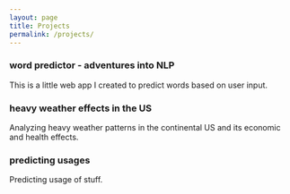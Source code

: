 ```yaml
---
layout: page
title: Projects
permalink: /projects/
---
```


### word predictor - adventures into NLP
This is a little web app I created to predict words based on user input.

### heavy weather effects in the US
Analyzing heavy weather patterns in the continental US and its economic and health effects.

### predicting usages
Predicting usage of stuff.